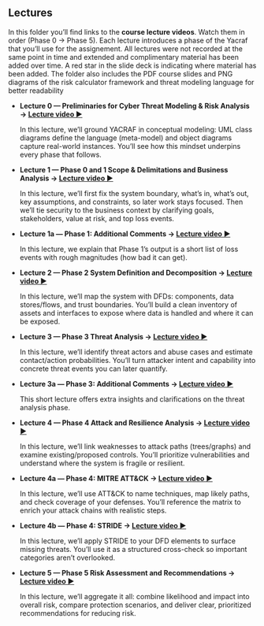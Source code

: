 ## Lectures
In this folder you’ll find links to the **course lecture videos**. Watch them in order (Phase 0 → Phase 5). Each lecture introduces a phase of the Yacraf that you’ll use for the assignement. All lectures were not recorded at the same point in time and extended and complimentary material has been added over time. A red star in the slide deck is indicating where material has been added. The folder also includes the PDF course slides and PNG diagrams of the risk calculator framework and threat modeling language for better readability



- **Lecture 0 — Preliminaries for Cyber Threat Modeling & Risk Analysis → [Lecture video ▶](https://play.kth.se/playlist/dedicated/0_eeoaqjho/0_kih95sxw)** 

    In this lecture, we’ll ground YACRAF in conceptual modeling: UML class diagrams define the language (meta-model) and object diagrams capture real-world instances. You’ll see how this mindset underpins every phase that follows. 

- **Lecture 1 — Phase 0 and 1 Scope & Delimitations and Business Analysis → [Lecture video ▶](https://play.kth.se/playlist/dedicated/0_eeoaqjho/0_4yxyqknt)**  

    In this lecture, we’ll first fix the system boundary, what’s in, what’s out, key assumptions, and constraints, so later work stays focused. Then we’ll tie security to the business context by clarifying goals, stakeholders, value at risk, and top loss events. 


- **Lecture 1a — Phase 1: Additional Comments → [Lecture video  ▶](https://play.kth.se/playlist/dedicated/0_eeoaqjho/0_co9uba1p)** 

    In this lecture, we explain that Phase 1’s output is a short list of loss events with rough magnitudes (how bad it can get).


- **Lecture 2 — Phase 2 System Definition and Decomposition → [Lecture video ▶](https://play.kth.se/playlist/dedicated/0_eeoaqjho/0_ze22lm8m)**

    In this lecture, we’ll map the system with DFDs: components, data stores/flows, and trust boundaries. You’ll build a clean inventory of assets and interfaces to expose where data is handled and where it can be exposed.



- **Lecture 3 — Phase 3 Threat Analysis → [Lecture video ▶](https://play.kth.se/playlist/dedicated/0_eeoaqjho/0_v2gw2728)**

    In this lecture, we’ll identify threat actors and abuse cases and estimate contact/action probabilities. You’ll turn attacker intent and capability into concrete threat events you can later quantify.



- **Lecture 3a — Phase 3: Additional Comments → [Lecture video ▶](https://play.kth.se/playlist/dedicated/0_eeoaqjho/0_e7siw0ke)**
    
    This short lecture offers extra insights and clarifications on the threat analysis phase. 


- **Lecture 4 — Phase 4 Attack and Resilience Analysis → [Lecture video ▶](https://play.kth.se/playlist/dedicated/0_eeoaqjho/0_0tz0nn66)**

    In this lecture, we’ll link weaknesses to attack paths (trees/graphs) and examine existing/proposed controls. You’ll prioritize vulnerabilities and understand where the system is fragile or resilient.



- **Lecture 4a — Phase 4: MITRE ATT&CK → [Lecture video ▶](https://play.kth.se/playlist/dedicated/0_eeoaqjho/0_vj0fg4g3)**

    In this lecture, we’ll use ATT&CK to name techniques, map likely paths, and check coverage of your defenses. You’ll reference the matrix to enrich your attack chains with realistic steps.



- **Lecture 4b — Phase 4: STRIDE → [Lecture video ▶](https://play.kth.se/playlist/dedicated/0_eeoaqjho/0_tlec54a6)**

    In this lecture, we’ll apply STRIDE to your DFD elements to surface missing threats. You’ll use it as a structured cross-check so important categories aren’t overlooked.



- **Lecture 5 — Phase 5 Risk Assessment and Recommendations  → [Lecture video ▶](https://play.kth.se/playlist/dedicated/0_eeoaqjho/0_l4e9lww3)**
    
    In this lecture, we’ll aggregate it all: combine likelihood and impact into overall risk, compare protection scenarios, and deliver clear, prioritized recommendations for reducing risk.

